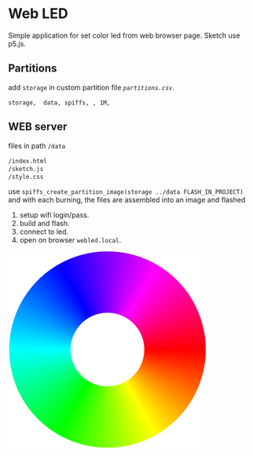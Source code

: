 # Web LED

Simple application for set color led from web browser page. Sketch use p5.js.

## Partitions
add `storage` in custom partition file *`partitions.csv`*.
```
storage,  data, spiffs, , 1M,
```
## WEB server
files in path `/data`
```
/index.html
/sketch.js
/style.css
```
use `spiffs_create_partition_image(storage ../data FLASH_IN_PROJECT)` and with each burning, the files are assembled into an image and flashed

1. setup wifi login/pass.
1. build and flash.
1. connect to led.
1. open on browser `webled.local`.

![palette](img/palette.png)
